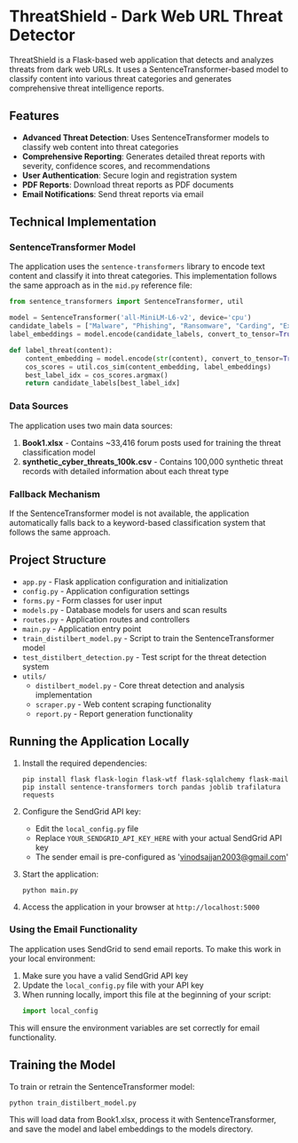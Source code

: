 # ThreatShield - Dark Web URL Threat Detector

ThreatShield is a Flask-based web application that detects and analyzes threats from dark web URLs. It uses a SentenceTransformer-based model to classify content into various threat categories and generates comprehensive threat intelligence reports.

## Features

- **Advanced Threat Detection**: Uses SentenceTransformer models to classify web content into threat categories
- **Comprehensive Reporting**: Generates detailed threat reports with severity, confidence scores, and recommendations
- **User Authentication**: Secure login and registration system
- **PDF Reports**: Download threat reports as PDF documents
- **Email Notifications**: Send threat reports via email

## Technical Implementation

### SentenceTransformer Model

The application uses the `sentence-transformers` library to encode text content and classify it into threat categories. This implementation follows the same approach as in the `mid.py` reference file:

```python
from sentence_transformers import SentenceTransformer, util

model = SentenceTransformer('all-MiniLM-L6-v2', device='cpu')
candidate_labels = ["Malware", "Phishing", "Ransomware", "Carding", "Exploit", "Fraud", "Hacking Services", "Scam"]
label_embeddings = model.encode(candidate_labels, convert_to_tensor=True)

def label_threat(content):
    content_embedding = model.encode(str(content), convert_to_tensor=True)
    cos_scores = util.cos_sim(content_embedding, label_embeddings)
    best_label_idx = cos_scores.argmax()
    return candidate_labels[best_label_idx]
```

### Data Sources

The application uses two main data sources:

1. **Book1.xlsx** - Contains ~33,416 forum posts used for training the threat classification model
2. **synthetic_cyber_threats_100k.csv** - Contains 100,000 synthetic threat records with detailed information about each threat type

### Fallback Mechanism

If the SentenceTransformer model is not available, the application automatically falls back to a keyword-based classification system that follows the same approach.

## Project Structure

- `app.py` - Flask application configuration and initialization
- `config.py` - Application configuration settings
- `forms.py` - Form classes for user input
- `models.py` - Database models for users and scan results
- `routes.py` - Application routes and controllers
- `main.py` - Application entry point
- `train_distilbert_model.py` - Script to train the SentenceTransformer model
- `test_distilbert_detection.py` - Test script for the threat detection system
- `utils/`
  - `distilbert_model.py` - Core threat detection and analysis implementation
  - `scraper.py` - Web content scraping functionality
  - `report.py` - Report generation functionality

## Running the Application Locally

1. Install the required dependencies:
   ```
   pip install flask flask-login flask-wtf flask-sqlalchemy flask-mail
   pip install sentence-transformers torch pandas joblib trafilatura requests
   ```

2. Configure the SendGrid API key:
   - Edit the `local_config.py` file 
   - Replace `YOUR_SENDGRID_API_KEY_HERE` with your actual SendGrid API key
   - The sender email is pre-configured as 'vinodsajjan2003@gmail.com'

3. Start the application:
   ```
   python main.py
   ```

4. Access the application in your browser at `http://localhost:5000`

### Using the Email Functionality

The application uses SendGrid to send email reports. To make this work in your local environment:

1. Make sure you have a valid SendGrid API key
2. Update the `local_config.py` file with your API key
3. When running locally, import this file at the beginning of your script:
   ```python
   import local_config
   ```

This will ensure the environment variables are set correctly for email functionality.

## Training the Model

To train or retrain the SentenceTransformer model:

```
python train_distilbert_model.py
```

This will load data from Book1.xlsx, process it with SentenceTransformer, and save the model and label embeddings to the models directory.